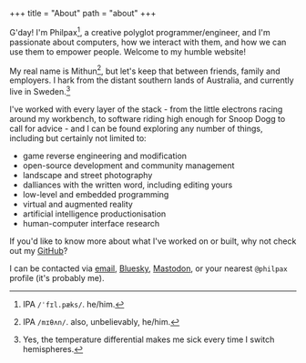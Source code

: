 +++
title = "About"
path = "about"
+++

G'day! I'm Philpax[^1], a creative polyglot programmer/engineer, and I'm passionate about computers, how we interact with them, and how we can use them to empower people. Welcome to my humble website!

[^1]: IPA `/ˈfɪl.pæks/`. he/him.

My real name is Mithun[^2], but let's keep that between friends, family and employers. I hark from the distant southern lands of Australia, and currently live in Sweden.[^3]

[^2]: IPA `/mɪθʌn/`. also, unbelievably, he/him.
[^3]: Yes, the temperature differential makes me sick every time I switch hemispheres.

I've worked with every layer of the stack - from the little electrons racing around my workbench, to software riding high enough for Snoop Dogg to call for advice - and I can be found exploring any number of things, including but certainly not limited to:

- game reverse engineering and modification
- open-source development and community management
- landscape and street photography
- dalliances with the written word, including editing yours
- low-level and embedded programming
- virtual and augmented reality
- artificial intelligence productionisation
- human-computer interface research

If you'd like to know more about what I've worked on or built, why not check out my [GitHub](https://github.com/philpax)?

I can be contacted via [email](mailto:me@philpax.me), [Bluesky](https://bsky.app/profile/philpax.me), [Mastodon](https://mastodon.gamedev.place/@philpax), or your nearest `@philpax` profile (it's probably me).
